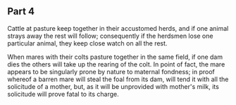 ## Part 4

Cattle at pasture keep together in their accustomed herds, and if one animal strays away the rest will follow; consequently if the herdsmen lose one particular animal, they keep close watch on all the rest.

When mares with their colts pasture together in the same field, if one dam dies the others will take up the rearing of the colt.
In point of fact, the mare appears to be singularly prone by nature to maternal fondness; in proof whereof a barren mare will steal the foal from its dam, will tend it with all the solicitude of a mother, but, as it will be unprovided with mother's milk, its solicitude will prove fatal to its charge.

